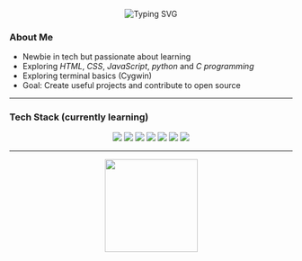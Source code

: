 <p align="center">
  <img src="https://readme-typing-svg.herokuapp.com?size=24&color=A020F0&center=true&vCenter=true&width=500&lines=Web+Dev+and+CyberSec+Enthusiast" alt="Typing SVG">



### About Me
-  Newbie in tech but passionate about learning   
-  Exploring *HTML*, *CSS*, *JavaScript*, *python* and *C programming*  
-  Exploring terminal basics (Cygwin)  
-  Goal: Create useful projects and contribute to open source  

---

### Tech Stack (currently learning)
<p align="center">
  <img src="https://img.shields.io/badge/HTML5-E34F26?logo=html5&logoColor=white">
  <img src="https://img.shields.io/badge/CSS3-1572B6?logo=css3&logoColor=white">
  <img src="https://img.shields.io/badge/JavaScript-F7DF1E?logo=javascript&logoColor=black">
  <img src="https://img.shields.io/badge/Python-3776AB?logo=python&logoColor=fff">
  <img src="https://img.shields.io/badge/C-A8B9CC?logo=c&logoColor=black">
  <img src="https://img.shields.io/badge/Cygwin-000000?logo=gnu-bash&logoColor=white">
  <img src="https://img.shields.io/badge/Vim-019733?logo=vim&logoColor=white">
</p>

---

<p align="center">
  <img src="https://github-readme-streak-stats.herokuapp.com/?user=onePCode&theme=vision-friendly-dark" height="165">
</p>


